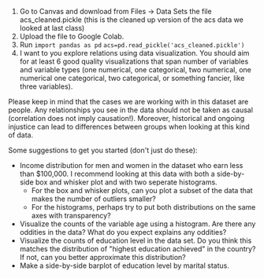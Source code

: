 1. Go to Canvas and download from Files -> Data Sets the file acs_cleaned.pickle (this is the cleaned up version of the acs data we looked at last class)
2. Upload the file to Google Colab.
3. Run
   `import pandas as pd`
   `acs=pd.read_pickle('acs_cleaned.pickle')`
4. I want to you explore relations using data visualization. You should aim for at least 6 good quality visualizations that span number of variables and variable types (one numerical, one categorical, two numerical, one numerical one categorical, two categorical, or something fancier, like three variables).

Please keep in mind that the cases we are working with in this dataset are people. 
Any relationships you see in the data should not be taken as causal (correlation does not imply causation!). 
Moreover, historical and ongoing injustice can lead to differences between groups when looking at this kind of data.

Some suggestions to get you started (don't just do these):
* Income distribution for men and women in the dataset who earn less than $100,000. I recommend looking at this data with both a
  side-by-side box and whisker plot and with two seperate histograms.
    * For the box and whisker plots, can you plot a subset of the data that makes the number of outliers smaller? 
    * For the histograms, perhaps try to put both distributions on the same axes with transparency?
* Visualize the counts of the variable age using a histogram. Are there any oddities in the data? What do you expect explains any oddities?
* Visualize the counts of education level in the data set. Do you think this matches the distribution of "highest education achieved" in the country? If not, can you better approximate this distribution?
* Make a side-by-side barplot of education level by marital status.


